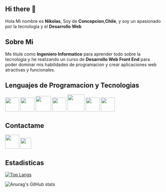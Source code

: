 ## Hi there 👋
Hola Mi nombre es **Nikolas**, Soy de **Concepcion**,**Chile**, y soy un apasionado por la 
tecnologia y el **Desarrollo Web**

## Sobre Mi
Me titule como **Ingeniero Informatico** para aprender todo sobre la tecnologia y he realizando un curso de **Desarrollo Web Front End** para poder dominar mis habilidades de 
programacion y crear aplicaciones web atractivas y funcionales.

## Lenguajes de Programacion y Tecnologias
<a href="https://developer.mozilla.org/en-US/docs/Glossary/HTML5"><img src="https://cdn-icons-png.flaticon.com/512/732/732212.png" width="45px"></a>
<a href="https://developer.mozilla.org/en-US/docs/Web/CSS"><img src="https://upload.wikimedia.org/wikipedia/commons/thumb/6/62/CSS3_logo.svg/2048px-CSS3_logo.svg.png" width="45px"></a>
<a href="https://developer.mozilla.org/en-US/docs/Web/JavaScript"><img src="https://img.icons8.com/color/512/javascript.png" width="50px"></a>
<a href="https://vuejs.org/guide/introduction"><img src="https://upload.wikimedia.org/wikipedia/commons/f/f1/Vue.png" width="45px"></a>
<a href="https://getbootstrap.com/docs/5.3/getting-started/introduction/"><img src="https://upload.wikimedia.org/wikipedia/commons/thumb/b/b2/Bootstrap_logo.svg/2560px-Bootstrap_logo.svg.png" width="55px"></a>
<a href="https://sass-lang.com/documentation/"><img src="https://cdn-icons-png.flaticon.com/512/5968/5968358.png" width="45px"></a>
<a href="https://firebase.google.com/docs/guides?hl=es-419"><img src="https://brandeps.com/logo-download/F/Firebase-logo-02.png" width="45px"></a>

## Contactame 
<a href="https://mail.google.com/mail/u/0/?fs=1&tf=cm&source=mailto&to=ncorantehuenchuman@gmail.com" style="display: inline-block; margin: 0; padding: 0">
<img src="https://cdn.worldvectorlogo.com/logos/gmail-icon.svg" width="45px">
</a>
<a href="https://www.linkedin.com/in/nicolas-corante/" style="display: inline-block; background-color: #0000; border-radius: 5px;">
    <img src="https://upload.wikimedia.org/wikipedia/commons/c/ca/LinkedIn_logo_initials.png" width= 35px>
</a>

## Estadisticas
[![Top Langs](https://github-readme-stats.vercel.app/api/top-langs/?username=NikoAlexis1&layout=compact&theme=transparent)](https://github.com/NikoAlexis1/github-readme-stats)

![Anurag's GitHub stats](https://github-readme-stats.vercel.app/api?username=NikoAlexis1&show_icons=true&theme=transparent)